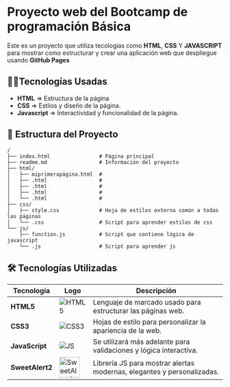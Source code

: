 # Proyecto web del Bootcamp de programación Básica

Este es un proyecto que utiliza tecologias como **HTML**, **CSS** Y **JAVASCRIPT** para mostrar como estructurar y crear una aplicación web que despliegue usando **GitHub Pages**

## 👩‍💻Tecnologías Usadas
- **HTML** => Estructura de la página
- **CSS** => Estilos y diseño de la página.
- **Javascript** => Interactividad y funcionalidad de la página.

## 📁 Estructura del Proyecto

```plaintext
/
├── index.html                # Página principal
├── readme.md                 # Información del proyecto
├── html/
│   ├── miprimerapágina.html  # 
│   ├── .html                 # 
│   ├── .html                 # 
│   ├── .html                 # 
│   └── .html                 # 
├── css/
│   ├── style.css             # Hoja de estilos externa común a todas las páginas
│   └── .css                  # Script para aprender estilos de css
└── js/
    ├── function.js           # Script que contiene lógica de javascript
    └── .js                   # Script para aprender js
```

## 🛠️ Tecnologías Utilizadas

| Tecnología              | Logo                                                                  | Descripción                                                                                   |
|-------------------------|-----------------------------------------------------------------------|-----------------------------------------------------------------------------------------------|
| **HTML5**               | ![HTML5](https://img.icons8.com/color/48/html-5--v1.png)              | Lenguaje de marcado usado para estructurar las páginas web.                                   |
| **CSS3**                | ![CSS3](https://img.icons8.com/color/48/css3.png)                     | Hojas de estilo para personalizar la apariencia de la web.                                    |
| **JavaScript**          | ![JS](https://img.icons8.com/color/48/javascript--v1.png)             | Se utilizará más adelante para validaciones y lógica interactiva.                             |
| **SweetAlert2**         | <img src="https://sweetalert2.github.io/images/SweetAlert2.png" alt="SweetAlert2" width="48" height="48">  | Librería JS para mostrar alertas modernas, elegantes y personalizadas.   
